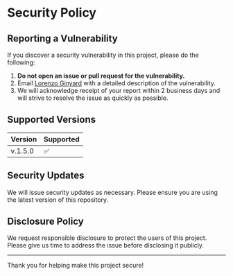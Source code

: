 # Security Policy

## Reporting a Vulnerability

If you discover a security vulnerability in this project, please do the following:

1. **Do not open an issue or pull request for the vulnerability.**
2. Email [Lorenzo Ginyard](lnginyard@gmail.com) with a detailed description of the vulnerability.
3. We will acknowledge receipt of your report within 2 business days and will strive to resolve the issue as quickly as possible.

## Supported Versions

| Version | Supported          |
| ------- | ------------------ |
| v.1.5.0  | :white_check_mark: |

## Security Updates

We will issue security updates as necessary. Please ensure you are using the latest version of this repository.

## Disclosure Policy

We request responsible disclosure to protect the users of this project. Please give us time to address the issue before disclosing it publicly.

---

Thank you for helping make this project secure!
